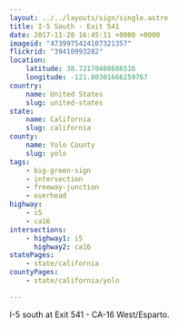 ```yaml
---
layout: ../../layouts/sign/single.astro
title: I-5 South - Exit 541
date: 2017-11-20 16:45:11 +0000 +0000
imageid: "4739975424107321357"
flickrid: "39410993282"
location:
    latitude: 38.72170488686516
    longitude: -121.80301666259767
country:
    name: United States
    slug: united-states
state:
    name: California
    slug: california
county:
    name: Yolo County
    slug: yolo
tags:
    - big-green-sign
    - intersection
    - freeway-junction
    - overhead
highway:
    - i5
    - ca16
intersections:
    - highway1: i5
      highway2: ca16
statePages:
    - state/california
countyPages:
    - state/california/yolo

---
```

I-5 south at Exit 541 - CA-16 West/Esparto.